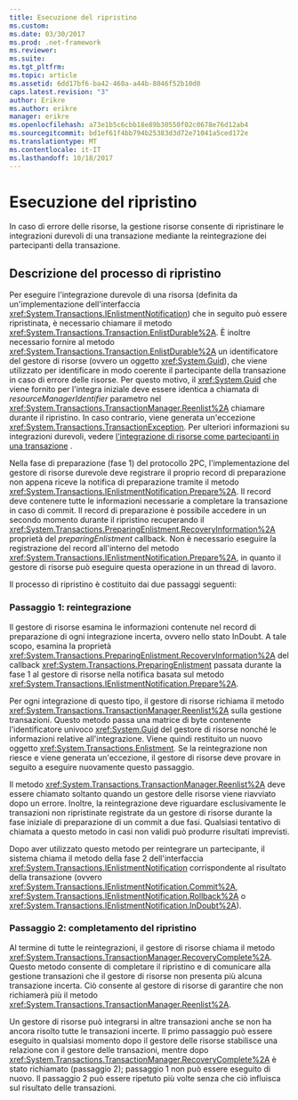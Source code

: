 ```yaml
---
title: Esecuzione del ripristino
ms.custom: 
ms.date: 03/30/2017
ms.prod: .net-framework
ms.reviewer: 
ms.suite: 
ms.tgt_pltfrm: 
ms.topic: article
ms.assetid: 6dd17bf6-ba42-460a-a44b-8046f52b10d0
caps.latest.revision: "3"
author: Erikre
ms.author: erikre
manager: erikre
ms.openlocfilehash: a73e1b5c6cbb18e89b30550f02c0678e76d12ab4
ms.sourcegitcommit: bd1ef61f4bb794b25383d3d72e71041a5ced172e
ms.translationtype: MT
ms.contentlocale: it-IT
ms.lasthandoff: 10/18/2017
---
```

# <a name="performing-recovery"></a>Esecuzione del ripristino
In caso di errore delle risorse, la gestione risorse consente di ripristinare le integrazioni durevoli di una transazione mediante la reintegrazione dei partecipanti della transazione.  
  
## <a name="the-recovery-process"></a>Descrizione del processo di ripristino  
 Per eseguire l'integrazione durevole di una risorsa (definita da un'implementazione dell'interfaccia <xref:System.Transactions.IEnlistmentNotification>) che in seguito può essere ripristinata, è necessario chiamare il metodo <xref:System.Transactions.Transaction.EnlistDurable%2A>. È inoltre necessario fornire al metodo <xref:System.Transactions.Transaction.EnlistDurable%2A> un identificatore del gestore di risorse (ovvero un oggetto <xref:System.Guid>), che viene utilizzato per identificare in modo coerente il partecipante della transazione in caso di errore delle risorse. Per questo motivo, il <xref:System.Guid> che viene fornito per l'integra iniziale deve essere identica a chiamata di *resourceManagerIdentifier* parametro nel <xref:System.Transactions.TransactionManager.Reenlist%2A> chiamare durante il ripristino. In caso contrario, viene generata un'eccezione <xref:System.Transactions.TransactionException>. Per ulteriori informazioni su integrazioni durevoli, vedere [l'integrazione di risorse come partecipanti in una transazione](../../../../docs/framework/data/transactions/enlisting-resources-as-participants-in-a-transaction.md) .  
  
 Nella fase di preparazione (fase 1) del protocollo 2PC, l'implementazione del gestore di risorse durevole deve registrare il proprio record di preparazione non appena riceve la notifica di preparazione tramite il metodo <xref:System.Transactions.IEnlistmentNotification.Prepare%2A>. Il record deve contenere tutte le informazioni necessarie a completare la transazione in caso di commit. Il record di preparazione è possibile accedere in un secondo momento durante il ripristino recuperando il <xref:System.Transactions.PreparingEnlistment.RecoveryInformation%2A> proprietà del *preparingEnlistment* callback. Non è necessario eseguire la registrazione del record all'interno del metodo <xref:System.Transactions.IEnlistmentNotification.Prepare%2A>, in quanto il gestore di risorse può eseguire questa operazione in un thread di lavoro.  
  
 Il processo di ripristino è costituito dai due passaggi seguenti:  
  
### <a name="step-1---reenlist"></a>Passaggio 1: reintegrazione  
 Il gestore di risorse esamina le informazioni contenute nel record di preparazione di ogni integrazione incerta, ovvero nello stato InDoubt. A tale scopo, esamina la proprietà <xref:System.Transactions.PreparingEnlistment.RecoveryInformation%2A> del callback <xref:System.Transactions.PreparingEnlistment> passata durante la fase 1 al gestore di risorse nella notifica basata sul metodo <xref:System.Transactions.IEnlistmentNotification.Prepare%2A>.  
  
 Per ogni integrazione di questo tipo, il gestore di risorse richiama il metodo <xref:System.Transactions.TransactionManager.Reenlist%2A> sulla gestione transazioni. Questo metodo passa una matrice di byte contenente l'identificatore univoco <xref:System.Guid> del gestore di risorse nonché le informazioni relative all'integrazione. Viene quindi restituito un nuovo oggetto <xref:System.Transactions.Enlistment>. Se la reintegrazione non riesce e viene generata un'eccezione, il gestore di risorse deve provare in seguito a eseguire nuovamente questo passaggio.  
  
 Il metodo <xref:System.Transactions.TransactionManager.Reenlist%2A> deve essere chiamato soltanto quando un gestore delle risorse viene riavviato dopo un errore. Inoltre, la reintegrazione deve riguardare esclusivamente le transazioni non ripristinate registrate da un gestore di risorse durante la fase iniziale di preparazione di un commit a due fasi. Qualsiasi tentativo di chiamata a questo metodo in casi non validi può produrre risultati imprevisti.  
  
 Dopo aver utilizzato questo metodo per reintegrare un partecipante, il sistema chiama il metodo della fase 2 dell'interfaccia <xref:System.Transactions.IEnlistmentNotification> corrispondente al risultato della transazione (ovvero <xref:System.Transactions.IEnlistmentNotification.Commit%2A>, <xref:System.Transactions.IEnlistmentNotification.Rollback%2A> o <xref:System.Transactions.IEnlistmentNotification.InDoubt%2A>).  
  
### <a name="step-2---completing-the-recovery"></a>Passaggio 2: completamento del ripristino  
 Al termine di tutte le reintegrazioni, il gestore di risorse chiama il metodo <xref:System.Transactions.TransactionManager.RecoveryComplete%2A>. Questo metodo consente di completare il ripristino e di comunicare alla gestione transazioni che il gestore di risorse non presenta più alcuna transazione incerta. Ciò consente al gestore di risorse di garantire che non richiamerà più il metodo <xref:System.Transactions.TransactionManager.Reenlist%2A>.  
  
 Un gestore di risorse può integrarsi in altre transazioni anche se non ha ancora risolto tutte le transazioni incerte. Il primo passaggio può essere eseguito in qualsiasi momento dopo il gestore delle risorse stabilisce una relazione con il gestore delle transazioni, mentre dopo <xref:System.Transactions.TransactionManager.RecoveryComplete%2A> è stato richiamato (passaggio 2); passaggio 1 non può essere eseguito di nuovo. Il passaggio 2 può essere ripetuto più volte senza che ciò influisca sul risultato delle transazioni.
